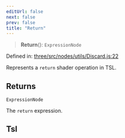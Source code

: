 ```yaml
---
editUrl: false
next: false
prev: false
title: "Return"
---
```


> **Return**(): `ExpressionNode`

Defined in: [three/src/nodes/utils/Discard.js:22](https://github.com/DefinitelyMaybe/three-i18n/blob/fa57b79433d1c349ffb23a78727299c8d4190136/three/src/nodes/utils/Discard.js#L22)

Represents a `return` shader operation in TSL.

## Returns

`ExpressionNode`

The `return` expression.

## Tsl
